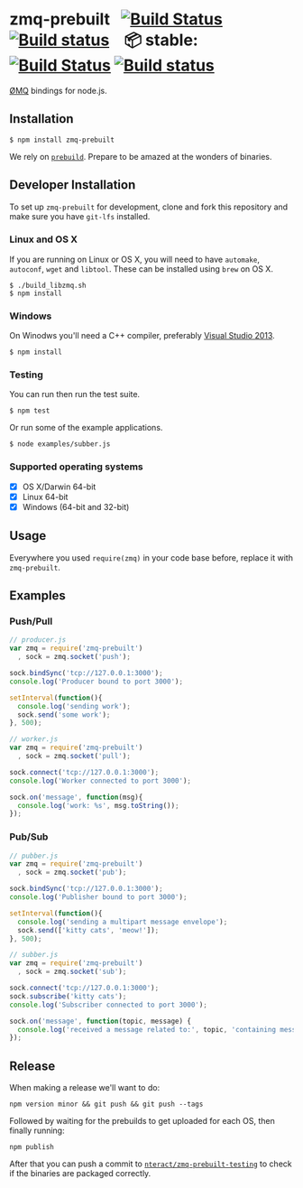 # zmq-prebuilt &nbsp;&nbsp;[![Build Status](https://travis-ci.org/nteract/zmq-prebuilt.svg?branch=master)](https://travis-ci.org/nteract/zmq-prebuilt) &nbsp;[![Build status](https://ci.appveyor.com/api/projects/status/6u7saauir2msxpou?svg=true)](https://ci.appveyor.com/project/nteract/zmq-prebuilt) &nbsp;&nbsp;&nbsp;:package: stable: [![Build Status](https://travis-ci.org/nteract/zmq-prebuilt-testing.svg?branch=master)](https://travis-ci.org/nteract/zmq-prebuilt-testing) [![Build status](https://ci.appveyor.com/api/projects/status/ox85p208tsxw6vt1?svg=true)](https://ci.appveyor.com/project/nteract/zmq-prebuilt-testing)

[ØMQ](http://www.zeromq.org/) bindings for node.js.

## Installation

    $ npm install zmq-prebuilt

We rely on [`prebuild`](https://github.com/mafintosh/prebuild). Prepare to be amazed at the wonders of binaries.

## Developer Installation

To set up `zmq-prebuilt` for development, clone and fork this repository and make sure you have `git-lfs` installed.

### Linux and OS X
If you are running on Linux or OS X, you will need to have `automake`, `autoconf`, `wget` and `libtool`. These can be installed using `brew` on OS X.

```
$ ./build_libzmq.sh
$ npm install
```

### Windows
On Winodws you'll need a C++ compiler, preferably [Visual Studio 2013](https://www.visualstudio.com/downloads/download-visual-studio-vs).

```
$ npm install
```

### Testing
You can run then run the test suite.


```
$ npm test
```

Or run some of the example applications.

```
$ node examples/subber.js
```

### Supported operating systems

* [X] OS X/Darwin 64-bit
* [X] Linux 64-bit
* [x] Windows (64-bit and 32-bit)

## Usage

Everywhere you used `require(zmq)` in your code base before, replace it with `zmq-prebuilt`.

## Examples

### Push/Pull

```js
// producer.js
var zmq = require('zmq-prebuilt')
  , sock = zmq.socket('push');

sock.bindSync('tcp://127.0.0.1:3000');
console.log('Producer bound to port 3000');

setInterval(function(){
  console.log('sending work');
  sock.send('some work');
}, 500);
```

```js
// worker.js
var zmq = require('zmq-prebuilt')
  , sock = zmq.socket('pull');

sock.connect('tcp://127.0.0.1:3000');
console.log('Worker connected to port 3000');

sock.on('message', function(msg){
  console.log('work: %s', msg.toString());
});
```

### Pub/Sub

```js
// pubber.js
var zmq = require('zmq-prebuilt')
  , sock = zmq.socket('pub');

sock.bindSync('tcp://127.0.0.1:3000');
console.log('Publisher bound to port 3000');

setInterval(function(){
  console.log('sending a multipart message envelope');
  sock.send(['kitty cats', 'meow!']);
}, 500);
```

```js
// subber.js
var zmq = require('zmq-prebuilt')
  , sock = zmq.socket('sub');

sock.connect('tcp://127.0.0.1:3000');
sock.subscribe('kitty cats');
console.log('Subscriber connected to port 3000');

sock.on('message', function(topic, message) {
  console.log('received a message related to:', topic, 'containing message:', message);
});
```

## Release

When making a release we'll want to do:

```
npm version minor && git push && git push --tags
```

Followed by waiting for the prebuilds to get uploaded for each OS, then finally running:

```
npm publish
```

After that you can push a commit to [`nteract/zmq-prebuilt-testing`](https://github.com/nteract/zmq-prebuilt-testing) to check if the binaries are packaged correctly.
